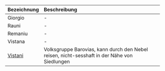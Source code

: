 | Bezeichnung | Beschreibung |
|:------------|:----------------|
| Giorgio | - |
| Rauni | - |
| Remaniu | - |
| Vistana | - |
| [Vistani](https://lolindhir.github.io/PnP/campaigns/strahd/factions/vistani) | Volksgruppe Barovias, kann durch den Nebel reisen, nicht-sesshaft in der Nähe von Siedlungen |
